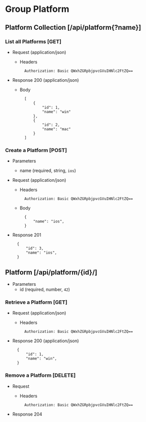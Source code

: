 # Group Platform

## Platform Collection [/api/platform{?name}]

### List all Platforms [GET]

+ Request (application/json)

    + Headers

            Authorization: Basic QWxhZGRpbjpvcGVuIHNlc2FtZQ==

+ Response 200 (application/json)
    + Body

            [
                {
                    "id": 1, 
                    "name": "win"
                }, 
                {
                    "id": 2, 
                    "name": "mac"
                }
            ]

### Create a Platform [POST]

+ Parameters
    * name (required, string, `ios`)

+ Request (application/json)

    + Headers

            Authorization: Basic QWxhZGRpbjpvcGVuIHNlc2FtZQ==

    + Body

            {
                "name": "ios",
            }

+ Response 201

        {
            "id": 3,
            "name": "ios",
        }

## Platform [/api/platform/{id}/]

+ Parameters
    * id (required, number, `42`)

### Retrieve a Platform [GET]

+ Request (application/json)

    + Headers

            Authorization: Basic QWxhZGRpbjpvcGVuIHNlc2FtZQ==

+ Response 200 (application/json)

        {
            "id": 1,
            "name": "win",
        }

### Remove a Platform [DELETE]

+ Request

    + Headers

            Authorization: Basic QWxhZGRpbjpvcGVuIHNlc2FtZQ==

+ Response 204
